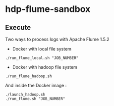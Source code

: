 # hdp-flume-sandbox

## Execute
Two ways to process logs with Apache Flume 1.5.2
* Docker with local file system
```
./run_flume_local.sh "JOB_NUMBER"
```

* Docker with hadoop file system
```
./run_flume_hadoop.sh
```

And inside the Docker image :
```
./launch_hadoop.sh
./run_flume.sh "JOB_NUMBER"
```

